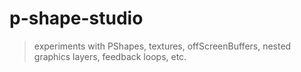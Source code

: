 # p-shape-studio
> experiments with PShapes, textures, offScreenBuffers, nested graphics layers, feedback loops, etc.
